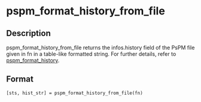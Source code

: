 # pspm_format_history_from_file
## Description
pspm_format_history_from_file returns the infos.history field of the PsPM file given in fn in a table-like formatted string. For further details, refer to <a href="matlab:help pspm_format_history">pspm_format_history</a>.

## Format
`[sts, hist_str] = pspm_format_history_from_file(fn)`

